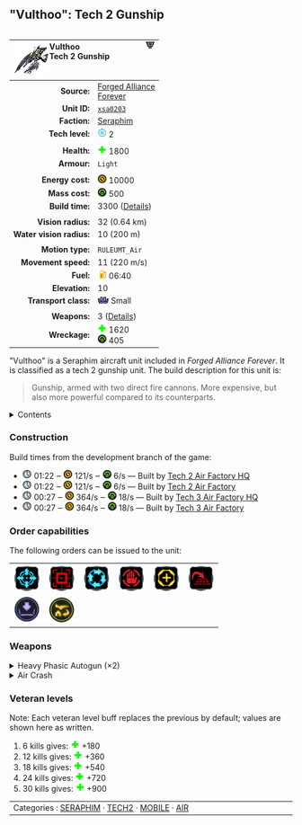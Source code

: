 "Vulthoo": Tech 2 Gunship
----
<table align="right">
    <thead>
        <tr>
            <th align="left" colspan="2">
                <img align="left" src="icons/units/XSA0203_icon.png" title="Vulthoo unit icon" /><img align="right" src="icons/strategicicons/icon_gunship2_directfire_rest.png" title="icon_gunship2_directfire" />Vulthoo<br />Tech 2 Gunship
            </th>
        </tr>
    </thead>
    <tbody>
        <tr>
            <td align="right"><strong>Source:</strong></td>
            <td><a href="Forged Alliance Forever">Forged Alliance<br />Forever</a></td>
        </tr>
        <tr>
            <td align="right"><strong>Unit ID:</strong></td>
            <td><a href="https://github.com/FAForever/fa/D:/faf-development/fa/units/XSA0203/XSA0203_unit.bp"><code>xsa0203</code></a></td>
        </tr>
        <tr>
            <td align="right"><strong>Faction:</strong></td>
            <td><a href="_categories.SERAPHIM">Seraphim</a></td>
        </tr>
        <tr>
            <td align="right"><strong>Tech level:</strong></td>
            <td><img src="icons/T2.png" title="Tech 2" /> 2</td>
        </tr>
        <tr><td align="center" colspan="2"></td></tr>
        <tr>
            <td align="right"><strong>Health:</strong></td>
            <td><img src="icons/health.png" title="Health" /> 1800</td>
        </tr>
        <tr>
            <td align="right"><strong>Armour:</strong></td>
            <td><code>Light</code></td>
        </tr>
        <tr><td align="center" colspan="2"></td></tr>
        <tr>
            <td align="right"><strong>Energy cost:</strong></td>
            <td><img src="icons/energy.png" title="Energy" /> 10000</td>
        </tr>
        <tr>
            <td align="right"><strong>Mass cost:</strong></td>
            <td><img src="icons/mass.png" title="Mass" /> 500</td>
        </tr>
        <tr>
            <td align="right"><strong>Build time:</strong></td>
            <td>3300 (<a href="#construction">Details</a>)</td>
        </tr>
        <tr><td align="center" colspan="2"></td></tr>
        <tr>
            <td align="right"><strong>Vision radius:</strong></td>
            <td> <span title="640 m, 0.40 mi">32 (0.64 km)</span></td>
        </tr>
        <tr>
            <td align="right"><strong>Water vision radius:</strong></td>
            <td> <span title="0.20 km, 0.12 mi">10 (200 m)</span></td>
        </tr>
        <tr><td align="center" colspan="2"></td></tr>
        <tr>
            <td align="right"><strong>Motion type:</strong></td>
            <td><code>RULEUMT_Air</code></td>
        </tr>
        <tr>
            <td align="right"><strong>Movement speed:</strong></td>
            <td> <span title="792 km/h, 492 mph">11 (220 m/s)</span></td>
        </tr>
        <tr>
            <td align="right"><strong>Fuel:</strong></td>
            <td><img src="icons/fuel.png" title="Fuel" /> 06:40</td>
        </tr>
        <tr>
            <td align="right"><strong>Elevation:</strong></td>
            <td>10</td>
        </tr>
        <tr>
            <td align="right"><strong>Transport class:</strong></td>
            <td><img src="icons/attached.png" title="Attached" /> Small</td>
        </tr>
        <tr><td align="center" colspan="2"></td></tr>
        <tr>
            <td align="right"><strong>Weapons:</strong></td>
            <td>3 (<a href="#weapons">Details</a>)</td>
        </tr>
        <tr>
            <td align="right"><strong>Wreckage:</strong></td>
            <td><img src="icons/health.png" title="Health" /> 1620<br /><img src="icons/mass.png" title="Mass" /> 405</td>
        </tr>
    </tbody>
</table>

"Vulthoo" is a Seraphim aircraft unit included in *Forged Alliance Forever*.
It is classified as a tech 2 gunship unit.
The build description for this unit is:

<blockquote>Gunship, armed with two direct fire cannons. More expensive, but also more powerful compared to its counterparts.</blockquote>

<details>
<summary>Contents</summary>

1. – <a href="#construction">Construction</a>
2. – <a href="#order-capabilities">Order capabilities</a>
3. – <a href="#weapons">Weapons</a>
4. – <a href="#veteran-levels">Veteran levels</a>
</details>

### Construction
Build times from the development branch of the game:
* <img src="icons/time.png" title="Time" /> 01:22 ‒ <img src="icons/energy.png" title="Energy" /> 121/s ‒ <img src="icons/mass.png" title="Mass" /> 6/s — Built by <a href="XSB0202">Tech 2 Air Factory HQ</a>
* <img src="icons/time.png" title="Time" /> 01:22 ‒ <img src="icons/energy.png" title="Energy" /> 121/s ‒ <img src="icons/mass.png" title="Mass" /> 6/s — Built by <a href="ZSB9502">Tech 2 Air Factory</a>
* <img src="icons/time.png" title="Time" /> 00:27 ‒ <img src="icons/energy.png" title="Energy" /> 364/s ‒ <img src="icons/mass.png" title="Mass" /> 18/s — Built by <a href="XSB0302">Tech 3 Air Factory HQ</a>
* <img src="icons/time.png" title="Time" /> 00:27 ‒ <img src="icons/energy.png" title="Energy" /> 364/s ‒ <img src="icons/mass.png" title="Mass" /> 18/s — Built by <a href="ZSB9602">Tech 3 Air Factory</a>

### Order capabilities
The following orders can be issued to the unit:
<table>
<td><img float="left" src="icons/orders/move.png" title="Move" /></td>
<td><img float="left" src="icons/orders/attack.png" title="Attack
Left click for attack order. Right click to toggle target priorities for sniping." /></td>
<td><img float="left" src="icons/orders/patrol.png" title="Patrol" /></td>
<td><img float="left" src="icons/orders/stop.png" title="Stop" /></td>
<td><img float="left" src="icons/orders/guard.png" title="Assist" /></td>
<td><img float="left" src="icons/orders/stand-ground.png" title="Fire State" /></td>
<tr>
<td><img float="left" src="icons/orders/load.png" title="Call Transport
Load into or onto another unit" /></td>
<td><img float="left" src="icons/orders/dock.png" title="Dock
Recall aircraft to nearest air staging facility for refueling and repairs" /></td>
</table>

### Weapons
<details>
<summary>Heavy Phasic Autogun (×2)</summary>
<p>
    <table>
        <tr><td align="center" colspan="2">Note: Stats are per instance of the weapon.</td></tr>
        <tr>
            <td align="right"><strong>Target type:</strong></td>
            <td><code>RULEWTT_Unit</code><br />(Anti-Surface, Low-Altidude Anti-Air)</td>
        </tr>
        <tr>
            <td align="right"><strong>Projectile:</strong></td>
            <td><a href="Projectiles#sdf-heavy-phasic-autogun-02"><code>SDFHeavyPhasicAutogun02</code></a></td>
        </tr>
        <tr>
            <td align="right"><strong>DPS estimate:</strong></td>
            <td>50 <span title="Note: This only counts listed stats.">(<u>?</u>)</span></td>
        </tr>
        <tr>
            <td align="right"><strong>Damage:</strong></td>
            <td>20 <span title="Note: This doesn't count some scripted effects.">(<u>?</u>)</span></td>
        </tr>
        <tr>
            <td align="right"><strong>Damage instances:</strong></td>
            <td>2 projectiles</td>
        </tr>
        <tr>
            <td align="right"><strong>Damage type:</strong></td>
            <td><code>Normal</code></td>
        </tr>
        <tr>
            <td align="right"><strong>Max range:</strong></td>
            <td> <span title="0.48 km, 0.30 mi">24 (480 m)</span></td>
        </tr>
        <tr>
            <td align="right"><strong>Firing cycle:</strong></td>
            <td>Once every 0.8s <span title="Note: This doesn't count additional delays such as charging, reloading, and others.">(<u>?</u>)</span></td>
        </tr>
    </table>
</p>
</details>
<details>
<summary>Air Crash</summary>
<p>
    <table>
        <tr>
            <td align="right"><strong>Damage:</strong></td>
            <td>100</td>
        </tr>
        <tr>
            <td align="right"><strong>Damage radius:</strong></td>
            <td> <span title="0.02 km, 0.01 mi">1 (20 m)</span></td>
        </tr>
        <tr>
            <td align="right"><strong>Damage type:</strong></td>
            <td><code>Normal</code></td>
        </tr>
        <tr>
            <td align="right"><strong>Flags:</strong></td>
            <td>Damage friendly</td>
        </tr>
    </table>
</p>
</details>


### Veteran levels
Note: Each veteran level buff replaces the previous by default; values are shown here as written.

1. 6 kills gives: <img src="icons/health.png" title="Health" /> +180
2. 12 kills gives: <img src="icons/health.png" title="Health" /> +360
3. 18 kills gives: <img src="icons/health.png" title="Health" /> +540
4. 24 kills gives: <img src="icons/health.png" title="Health" /> +720
5. 30 kills gives: <img src="icons/health.png" title="Health" /> +900

<table align="center">
<td width="1215px">Categories : 
<a href="_categories.SERAPHIM">SERAPHIM</a> · 
<a href="_categories.TECH2">TECH2</a> · 
<a href="_categories.MOBILE">MOBILE</a> · 
<a href="_categories.AIR">AIR</a></td>
</table>
